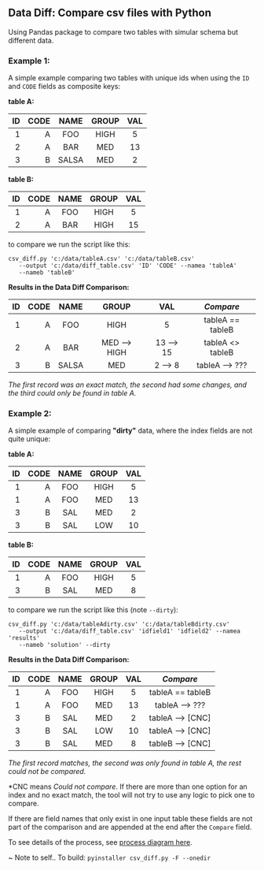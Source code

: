 ## Data Diff: Compare csv files with Python

Using Pandas package to compare two tables with simular schema but different data.

### Example 1:

A simple example comparing two tables with unique ids when using 
the ```ID``` and ```CODE``` fields as composite keys: 

**table A:**

| ID | CODE | NAME | GROUP | VAL | 
|---:|-----:|:-----:|:---:|:----:|
| 1  | A    | FOO   | HIGH| 5 | 
| 2| A| BAR | MED | 13 |
| 3 | B| SALSA| MED| 2 |


**table B:**

| ID | CODE | NAME | GROUP | VAL | 
|---:|-----:|:-----:|:---:|:----:| 
| 1  | A    | FOO   | HIGH| 5 | 
| 2| A| BAR | HIGH | 15 |

to compare we run the script like this:

```
csv_diff.py 'c:/data/tableA.csv' 'c:/data/tableB.csv' 
   --output 'c:/data/diff_table.csv' 'ID' 'CODE' --namea 'tableA'
   --nameb 'tableB'
```

**Results in the Data Diff Comparison:**

| ID | CODE | NAME | GROUP | VAL | *Compare* |
|---:|-----:|:-----:|:---:|:----:|:---:|
| 1 | A | FOO | HIGH | 5 | tableA == tableB |
| 2 | A | BAR | MED --> HIGH | 13 --> 15 | tableA <> tableB |
| 3 | B | SALSA | MED | 2 --> 8 | tableA --> ??? |

*The first record was an exact match, the second had some changes, and
the third could only be found in table A.*
### Example 2:

A simple example of comparing **"dirty"** data, where the index fields are not quite unique:

**table A:**

| ID | CODE | NAME | GROUP | VAL | 
|---:|-----:|:-----:|:---:|:----:|
| 1 | A | FOO | HIGH| 5 | 
| 1 | A | FOO | MED | 13 |
| 3 | B | SAL | MED | 2 |
| 3 | B | SAL | LOW | 10 |

**table B:**

| ID | CODE | NAME | GROUP | VAL | 
|---:|-----:|:-----:|:---:|:----:| 
| 1 | A | FOO | HIGH| 5 | 
| 3 | B | SAL | MED | 8 |


to compare we run the script like this (note ```--dirty```):

```
csv_diff.py 'c:/data/tableAdirty.csv' 'c:/data/tableBdirty.csv' 
   --output 'c:/data/diff_table.csv' 'idfield1' 'idfield2' --namea 'results'
   --nameb 'solution' --dirty
```

**Results in the Data Diff Comparison:**

| ID | CODE | NAME | GROUP | VAL | *Compare* | 
|---:|-----:|:-----:|:---:|:----:|:---:|
| 1 | A | FOO | HIGH| 5 | tableA == tableB | 
| 1 | A | FOO | MED | 13 | tableA --> ??? |
| 3 | B | SAL | MED | 2 | tableA --> [CNC] | 
| 3 | B | SAL | LOW | 10 | tableA --> [CNC] |
| 3 | B | SAL | MED | 8 | tableB --> [CNC] | 

*The first record matches, the second was only found in table A, the
rest could not be compared.*

*CNC means *Could not compare*. If there are more than one option for an index
and no exact match, the tool will not try to use any logic to pick one to compare. 

If there are field names that only exist in one input table these 
fields are not part of the comparison and are
appended at the end after the ```Compare``` field.

To see details of the process, see [process diagram here](https://www.lucidchart.com/documents/view/a5c3bef5-3ff1-44ba-af41-04e9d7c63ce3/0).

~
Note to self..
To build: ```pyinstaller csv_diff.py -F --onedir```
